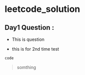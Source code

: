 # leetcode_solution
<!-- try to do more comfortable in coding -->
## Day1 Question :
- This is question

- this is for 2nd time test

`code`
> somthing